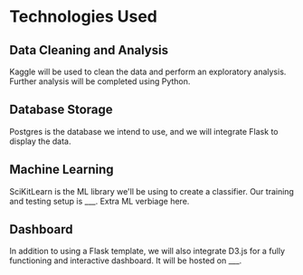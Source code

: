 # Technologies Used
## Data Cleaning and Analysis
Kaggle will be used to clean the data and perform an exploratory analysis. Further analysis will be completed using Python.



## Database Storage
Postgres is the database we intend to use, and we will integrate Flask to display the data.



## Machine Learning
SciKitLearn is the ML library we'll be using to create a classifier. Our training and testing setup is ___. Extra ML verbiage here.



## Dashboard
In addition to using a Flask template, we will also integrate D3.js for a fully functioning and interactive dashboard. It will be hosted on ___.
